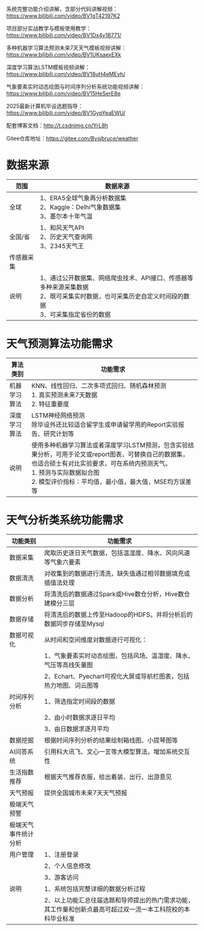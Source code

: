 系统完整功能介绍讲解，含部分代码讲解视频：https://www.bilibili.com/video/BV1gT42197K2

项目部分实战教学与模板使用教学：https://www.bilibili.com/video/BV1Dx4y1B771/

多种机器学习算法预测未来7天天气模板视频讲解：https://www.bilibili.com/video/BV1UKsaexEXk

深度学习算法LSTM模板视频讲解：https://www.bilibili.com/video/BV18uH4eMEvh/

气象要素实时动态绘图与时间序列分析系统功能视频讲解：https://www.bilibili.com/video/BV15HeSerE8e

2025最新计算机毕设选题指导：https://www.bilibili.com/video/BV1GypYeaEWU/

配套博客文档：http://t.csdnimg.cn/YrL8h

Gitee仓库地址：https://gitee.com/Bysjbruce/weather

# 数据来源

| 范围   | 数据来源                                                                                     |
|--------|---------------------------------------------------------------------------------------------|
| 全球   | 1、ERA5全球气象再分析数据集<br>2、Kaggle：Delhi气象数据集 <br>3、墨尔本十年气温                 |
| 全国/省 | 1、和风天气API<br>2、历史天气查询网<br>3、2345天气王                                       |
| 传感器采集 |                                                                                             |
| 说明   | 1、通过公开数据集、网络爬虫技术、API接口、传感器等多种来源采集数据 <br>2、既可采集实时数据，也可采集历史自定义时间段的数据   <br>3、可采集指定省份的数据     |


# 天气预测算法功能需求

| 算法类别       | 功能需求                                                                               |
|----------------|------------------------------------------------------------------------------------------------|
| 机器学习算法   | KNN、线性回归、二次多项式回归、随机森林预测<br>1. 真实预测未来7天数据<br>2. 特征重要度         |
| 深度学习算法   | LSTM神经网络预测     <br>除毕设外还比较适合留学生或申请留学用的Report实验报告、研究计划等                                                                           |
| 说明           | 使用多种机器学习算法或者深度学习LSTM预测，包含实验结果分析，可用于论文或report图表，可替换自己的数据集，也适合硕士有对比实验要求，可在系统内预测天气。<br>1. 预测与实际数据拟合图<br>2. 模型评价指标：平均值，最小值，最大值，MSE均方误差等 |


# 天气分析类系统功能需求

| 功能类别         | 功能需求                                                                                       |
|----------------|----------------------------------------------------------------------------------------------|
| 数据采集         | 爬取历史逐日天气数据，包括温湿度、降水、风向风速等气象六要素                                       |
| 数据清洗         | 对收集到的数据进行清洗，缺失值通过相邻数据填充或插值法处理                                        |
| 数据分析         | 将清洗后的数据通过Spark或Hive数仓分析，Hive数仓建模分三层                                         |
| 数据存储         | 将清洗后的数据上传至Hadoop的HDFS，并将分析后的数据同步存储至Mysql                                |
| 数据可视化        | 从时间和空间维度对数据进行可视化：                                                                 |
|                 | 1、气象要素实时动态绘图，包括风场、温湿度、降水、气压等高线矢量图                                  |
|                 | 2、Echart、Pyechart可视化大屏或导航栏图表，包括热力地图、词云图等                                 |
| 时间序列分析      | 1、筛选指定时间段的数据                                                                           |
|                 | 2、由小时数据求逐日平均                                                                          |
|                 | 3、由日数据求逐月平均                                                                           |
| 数据挖掘         | 根据时间序列分析的结果绘制箱线图、小提琴图等                                                      |
| AI问答系统        | 引用科大讯飞、文心一言等大模型算法，增加系统交互性                                               |
| 生活指数推荐      | 根据天气推荐衣服，给出着装、出行、出游意见                                                        |
| 天气预报         | 提供全国城市未来7天天气预报                                                                      |
| 极端天气预警      |                                                                                               |
| 极端天气事件统计分析 |                                                                                               |
| 用户管理         | 1、注册登录                                                                                    |
|                 | 2、个人信息修改                                                                                |
|                 | 3、游客访问                                                                                    |
| 说明            | 1、系统包括完整详细的数据分析过程                                                                 |
|                 | 2、以上功能汇总往届选题和导师提出的热门需求功能，其工作量和创新点最高可超过双一流一本工科院校的本科毕业标准 |


